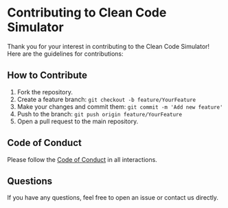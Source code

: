 # Contributing to Clean Code Simulator

Thank you for your interest in contributing to the Clean Code Simulator! Here are the guidelines for contributions:

## How to Contribute
1. Fork the repository.
2. Create a feature branch: `git checkout -b feature/YourFeature`
3. Make your changes and commit them: `git commit -m 'Add new feature'`
4. Push to the branch: `git push origin feature/YourFeature`
5. Open a pull request to the main repository.

## Code of Conduct
Please follow the [Code of Conduct](CODE_OF_CONDUCT.md) in all interactions.

## Questions
If you have any questions, feel free to open an issue or contact us directly.
